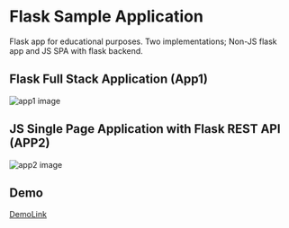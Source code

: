 # Flask Sample Application
Flask app for educational purposes. Two implementations; Non-JS flask app and JS SPA with flask backend.

## Flask Full Stack Application (App1)
![app1 image](https://raw.githubusercontent.com/Snickdx/flaskSample/master/templates/app1.png "App1 Architecture")

## JS Single Page Application with Flask REST API (APP2)
![app2 image](https://raw.githubusercontent.com/Snickdx/flaskSample/master/templates/app2.png "App2 Architecture")


## Demo

[DemoLink](https://snick-sample.herokuapp.com)


